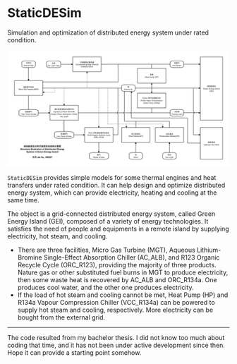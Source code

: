 
# StaticDESim

Simulation and optimization of distributed energy system under rated condition.

![](./img/1.jpg)

`StaticDESim` provides simple models for some thermal engines and heat
transfers under rated condition. It can help design and optimize distributed
energy system, which can provide electricity, heating and cooling at the same
time.

The object is a grid-connected distributed energy system, called Green Energy
Island (GEI), composed of a variety of energy technologies. It satisfies the
need of people and equipments in a remote island by supplying electricity, hot
steam, and cooling. 

- There are three facilities, Micro Gas Turbine (MGT), Aqueous Lithium-Bromine
  Single-Effect Absorption Chiller (AC_ALB), and R123 Organic Recycle Cycle
  (ORC_R123), providing the majority of three products. Nature gas or other
  substituted fuel burns in MGT to produce electricity, then some waste heat
  is recovered by AC_ALB and ORC_R134a. One produces cool water, and the other
  one produces electricity.
- If the load of hot steam and cooling cannot be met, Heat Pump (HP) and R134a
  Vapour Compression Chiller (VCC_R134a) can be powered to supply hot steam and
  cooling, respectively. More electricity can be bought from the external grid.

---

The code resulted from my bachelor thesis. I did not know too much about coding
that time, and it has not been under active development since then. Hope it can
provide a starting point somehow.

